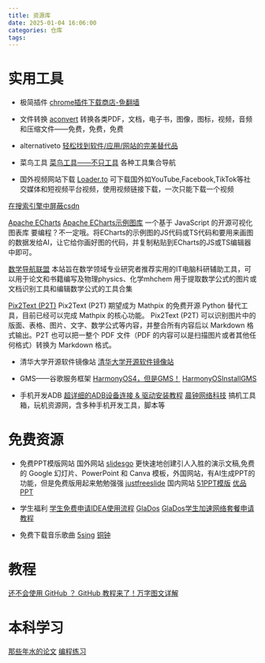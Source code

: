 ```yaml
---
title: 资源库
date: 2025-01-04 16:06:00
categories: 仓库
tags:
---
```

# 实用工具

- 极简插件
[chrome插件下载商店-免翻墙](https://chrome.zzzmh.cn/index)

- 文件转换
[aconvert](https://www.aconvert.com/)
转换各类PDF，文档，电子书，图像，图标，视频，音频和压缩文件——免费，免费，免费

- alternativeto
[轻松找到软件/应用/网站的完美替代品](https://alternativeto.net/)

- 菜鸟工具
[菜鸟工具——不只工具](https://www.jyshare.com/)
各种工具集合导航

- 国外视频网站下载
[Loader.to](https://en.loader.to/1/vimeo-downloader.html)
可下载国外如YouTube,Facebook,TikTok等社交媒体和短视频平台视频，使用视频链接下载，一次只能下载一个视频

[在搜索引擎中屏蔽csdn](https://blog.csdn.net/Strive_For_Future/article/details/134227760)

[Apache ECharts](https://echarts.apache.org/zh/index.html)
[Apache ECharts示例图库](https://echarts.apache.org/examples/zh/index.html)
一个基于 JavaScript 的开源可视化图表库
要编程？不一定哦。将ECharts的示例图的JS代码或TS代码和要用来画图的数据发给AI，让它给你画好图的代码，并复制粘贴到ECharts的JS或TS编辑器中即可。


[数学导航联盟](https://www.mathocr.cn/)
本站旨在数学领域专业研究者推荐实用的IT电脑科研辅助工具，可以用于论文和书籍编写及物理physics、化学mhchem
用于提取数学公式的图片或文档识别工具和编辑数学公式的工具合集

[Pix2Text (P2T)](https://pix2text.readthedocs.io/zh-cn/stable/)
Pix2Text (P2T) 期望成为 Mathpix 的免费开源 Python 替代工具，目前已经可以完成 Mathpix 的核心功能。 Pix2Text (P2T) 可以识别图片中的版面、表格、图片、文字、数学公式等内容，并整合所有内容后以 Markdown 格式输出。P2T 也可以把一整个 PDF 文件（PDF 的内容可以是扫描图片或者其他任何格式）转换为 Markdown 格式。

- 清华大学开源软件镜像站
  [清华大学开源软件镜像站](https://mirrors.tuna.tsinghua.edu.cn/)

- GMS——谷歌服务框架
  [HarmonyOS4，但是GMS！](https://www.coolapk.com/feed/49323167?shareKey=ZDg0ODY2N2Q2ZTFkNjcyZDVlZWM~&shareUid=422055&shareFrom=com.coolapk.app_5.8)
  [HarmonyOSInstallGMS](https://github.com/to-alan/HarmonyOSInstallGMS)

- 手机开发ADB
  [超详细的ADB设备连接 & 驱动安装教程](https://www.bilibili.com/opus/658549508760666133)
  [晨钟网络科技](https://jamcz.com/)
  搞机工具箱，玩机资源网，含多种手机开发工具，脚本等


# 免费资源
- 免费PPT模版网站
  国外网站
  [slidesgo](https://slidesgo.com/)
  更快速地创建引人入胜的演示文稿,免费的 Google 幻灯片、PowerPoint 和 Canva 模板，外国网站，有AI生成PPT的功能，但是免费版用起来勉勉强强
  [justfreeslide](https://justfreeslide.com/)
  国内网站
  [51PPT模版](https://www.51pptmoban.com/)
  [优品PPT](https://www.ypppt.com/)

- 学生福利
[学生免费申请IDEA使用流程](https://zhuanlan.zhihu.com/p/654356155)
[GlaDos](https://glados.network/console)
[GlaDos学生加速网络套餐申请教程]()

- 免费下载音乐歌曲
[5sing](https://5sing.kugou.com/index.html)
[铜钟](https://tonzhon.com/)

# 教程
[还不会使用 GitHub ？ GitHub 教程来了！万字图文详解](https://zhuanlan.zhihu.com/p/369486197)


# 本科学习
[那些年水的论文](https://github.com/daxianz/w-c-task)
[编程练习](https://github.com/daxianz/Coding-exercise)

